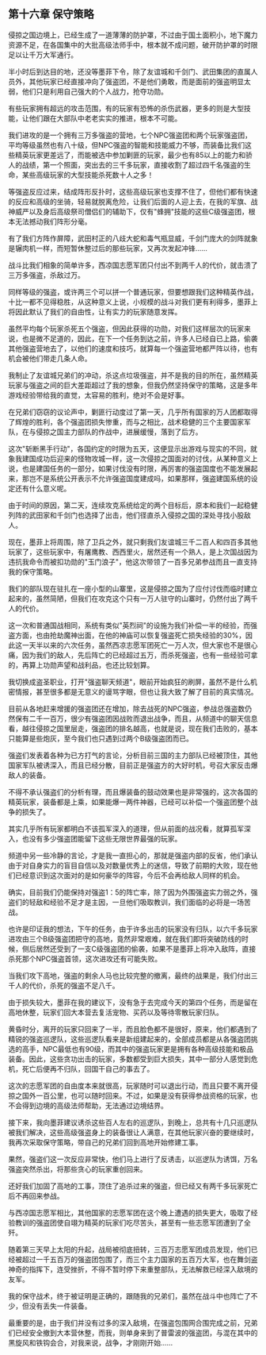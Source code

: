 ## 第十六章 保守策略

侵掠之国边境上，已经生成了一道薄薄的防护罩，不过由于国土面积小，地下魔力资源不足，在各国集中的大批高级法师手中，根本就不成问题，破开防护罩的时限足以让千万大军通行。

半小时后到达目的地，还没等墨菲下令，除了友谊城和千剑门、武田集团的直属人员外，其他玩家已经直接冲向了强盗团，不是他们勇敢，而是面前的强盗明显太弱，他们只是利用自己强大的个人战力，抢夺功勋。

有些玩家拥有超远的攻击范围，有的玩家有恐怖的杀伤武器，更多的则是大型技能，让他们跟在大部队中老老实实的推进，根本不可能。

我们进攻的是一个拥有三万多强盗的营地，七个NPC强盗团和两个玩家强盗团，平均等级虽然也有八十级，但NPC强盗的智能和技能威力不够，而装备比我们这些精英玩家更差远了，而能被选中参加剿匪的玩家，最少也有85以上的能力和骄人的战绩，第一个照面，突出去的三千多玩家，直接收割了超过四千名强盗的生命，某些高级玩家的大型技能杀死数十人之多！

等强盗反应过来，结成阵形反扑时，这些高级玩家也支撑不住了，但他们都有快速的反应和高级的坐骑，轻易就脱离危险，让我们后面的人迎上去，在我的军旗、战神威严以及身后高级祭司僧侣们的辅助下，仅有"蜂拥"技能的这些C级强盗团，根本无法撼动我们阵形分毫。

有了我们方阵作屏障，武田村正的八歧大蛇和毒气瓶显威，千剑门庞大的剑阵就象是辗肉机一样，而短暂休整过后的那些玩家，又再次发起冲锋……

战斗比我们相象的简单许多，西凉国志愿军团只付出不到两千人的代价，就击溃了三万多强盗，杀敌过万。

同样等级的强盗，或许两三个可以拼一个普通玩家，但要想跟我们这种精英作战，十比一都不见得稳胜，从这种意义上说，小规模的战斗对我们更有利得多，墨菲上将因此默认了我们的自由性，让有实力的玩家随意发挥。

虽然平均每个玩家杀死五个强盗，但因此获得的功勋，对我们这样层次的玩家来说，也是微不足道的，因此，在下一个任务到达之前，许多人已经自已上路，偷袭其他强盗营地去了，以他们的速度和技巧，就算每一个强盗营地都严阵以待，也有机会被他们带走几条人命。

我制止了友谊城兄弟们的冲动，杀这点垃圾强盗，并不是我的目的所在，虽然精英玩家与强盗之间的巨大差距超过了我的想象，但我仍然坚持保守的策略，这是多年游戏经验带给我的直觉，太容易的胜利，绝对不会是好事。

在兄弟们窃窃的议论声中，剿匪行动度过了第一天，几乎所有国家的万人团都取得了辉煌的胜利，各个强盗团损失惨重，而与之相比，战术稳健的三个主要国家军队，在与侵掠之国主力部队的作战中，进展缓慢，落到了后方。

这次"斩断黑手行动"，各国约定的时限为五天，这便显示出游戏与现实的不同，就象我建国成功后迎来的怪物攻城一样，这一次侵掠之国面对的讨伐，从某种意义上说，也是建国任务的一部分，如果讨伐没有时限，再厉害的强盗国度也不能发展起来，那岂不是系统公开表示不允许强盗国度建成吗，如果那样，强盗建国系统的设定还有什么意义呢。

由于时间的原因，第二天，连续攻克系统给定的两个目标后，原本和我们一起稳健列阵的武田家和千剑门也选择了出击，他们径直杀入侵掠之国的深处寻找小股敌人。

现在，墨菲上将周围，除了卫兵之外，就只剩我们友谊城三千二百人和四百多其他玩家了，这些玩家中，有屠鹰教、西西里火，居然还有一个熟人，是上次国战因为违抗我命令而被扣功勋的"玉门浪子"，他这次带领了一百多兄弟参战而且一直支持我的保守策略。

我们的部队现在驻扎在一座小型的山寨里，这是侵掠之国为了应付讨伐而临时建立起来的，虽然简陋，但我们在攻克这个只有一万人驻守的山寨时，仍然付出了两千人的代价。

这一次和普通国战相同，系统有类似"英烈祠"的设施为我们补偿一半的经验，而强盗方面，也由抢劫魔神出面，在他的神庙可以恢复强盗死亡损失经验的30%，因此这一天半以来的六次任务，虽然西凉志愿军团死亡一万人次，但大家也不是很心痛，因为我们的敌人，先后阵亡的已经超过五万，而杀死强盗，也有一些经验可拿的，再算上功勋声望和战利品，也还比较划算。

我切换成盗圣职业，打开"强盗聊天频道"，眼前开始疯狂的刷屏，虽然不是什么机密情报，甚至很多都是无意义的谩骂字眼，但也让我大致了解了目前的真实情况。

目前从各地赶来增援的强盗团还在增加，除去战死的NPC强盗，参战总强盗数仍然保有二千一百万，很少有强盗团因战败而退出战争，而且，从频道中的聊天信息看，越往侵掠之国里层走，强盗团的排名越高，也就是说，现在我们击败的，基本只能算是些炮灰，至今我们也只遇到过两个B级强盗团而已。

强盗们发表着各种为已方打气的言论，分析目前三国的主力部队已经被顶住，其他国家军队被诱深入，而且已经分散，目前正是强盗方的大好时机，号召大家反击爆敌人的装备。

不得不承认强盗们的分析有理，而且爆装备的鼓动效果也是非常强的，这次各国的精英玩家，装备都是上乘，如果能爆一两件神器，已经可以补偿一个强盗团整个战争的损失了。

其实几乎所有玩家都明白不该孤军深入的道理，但从前面的战况看，就算孤军深入，也没有多少强盗团能留下这些无限世界最强的玩家。

频道中另一些冷静的言论，才是我一直担心的，那就是强盗内部的反省，他们承认由于对自身实力的盲目自信以及对数量优秀上的迷信，导致了前期的大败，现在他们已经意识到这次面对的是如何豪华的阵容，今后不会再给敌人同样的机会。

确实，目前我们仍能保持对强盗1：5的阵亡率，除了因为外围强盗实力弱之外，强盗们的轻敌和经验不足才是主因，一旦他们吸取教训，我们面临的必将是一场苦战。

也许是印证我的想法，下午的任务，由于许多出击的玩家没有归队，以六千多玩家进攻由三个B级强盗团把守的高地，竟然非常艰难，就在我们即将突破防线的时候，侧后居然还受到了一支C级强盗团的偷袭，如果不是墨菲上将冲入敌阵，直接杀死那个NPC强盗首领，这次进攻还有可能失败。

当我们攻下高地，强盗的剩余人马也比较完整的撤离，最终的战果是，我们付出三千人的代价，杀死的强盗不足八千。

由于损失较大，墨菲在我的建议下，没有急于去完成今天的第四个任务，而是留在高地休整，玩家们回大本营去复活宠物、买药以及等待零散玩家归队。

黄昏时分，离开的玩家只回来了一半，而且脸色都不是很好，原来，他们都遇到了精锐的强盗巡逻队，这些巡逻队看来是新组建起来的，全部成员都是从各强盗团挑选的高手，NPC最低也有90级，而其中的强盗玩家更是拥有各种高级技能和极品装备。因此，这些贪功出击的玩家，多数都受到巨大损失，其中一部分人感觉到危机，死亡后便再不归队，回国干自己的事去了。

这次的志愿军团的自由度本来就很高，玩家随时可以退出行动，而且只要不离开侵掠之国外一百公里，也可以随时回来。不过，如果是没有获得参战资格的玩家，也不会得到边境的高级法师帮助，无法通过边境结界。

接下来，我向墨菲建议诱杀这些百人左右的巡逻队，到晚上，总共有十几只巡逻队被我们解决，这些高级强盗身上的装备很让人满意，在其他玩家兴奋的要继续时，我再次采取保守策略，带自己的兄弟们回到高地开始修建工事。

果然，强盗们这一次反应非常快，他们马上进行了反诱击，以巡逻队为诱饵，万名强盗突然杀出，将那些贪心的玩家重创回来。

还好我们加固了高地的工事，顶住了追杀过来的强盗，但已经又有两千多玩家死亡后不再回来参战。

与西凉国志愿军相比，其他国家的志愿军团在这个晚上遭遇的损失更大，吸取了经验教训的强盗团使自翊为精英的玩家们吃尽苦头，甚至有一些志愿军团遭到了全歼。

随着第三天早上太阳的升起，战局被彻底扭转，三百万志愿军团成员发现，他们已经被超过一千五百万的强盗团包围了，而三个主力国家的五百万大军，也在舞剑盗神奇的指挥下，连受挫折，不得不暂时停下来重整部队，无法解救已经深入敌境的友军。

我的保守战术，终于被证明是正确的，跟随我的兄弟们，虽然在战斗中也阵亡了不少，但没有丢失一件装备。

最重要的是，由于我们并没有过多的深入敌境，在强盗包围网合围完成之前，兄弟们已经安全撤到大本营休整，而我，则单身来到了普雷波的强盗团，与混在其中的黑旋风和铁钩会合，对我来说，战争，才刚刚开始……

